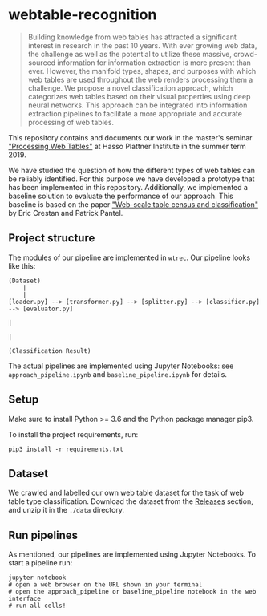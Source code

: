 # webtable-recognition

> Building knowledge from web tables has attracted a significant interest in research in the past 10 years. With ever growing web data, the challenge as well as the potential to utilize these massive, crowd-sourced information for information extraction is more present than ever. However, the manifold types, shapes, and purposes with which web tables are used throughout the web renders processing them a challenge. We propose a novel classification approach, which categorizes web tables based on their visual properties using deep neural networks. This approach can be integrated into information extraction pipelines to facilitate a more appropriate and accurate processing of web tables.


This repository contains and documents our work in the master's seminar ["Processing Web Tables"](https://hpi.de/naumann/teaching/teaching/ss-19/processing-web-tables.html) at Hasso Plattner Institute in the summer term 2019.

We have studied the question of how the different types of web tables can be reliably identified. For this purpose we have developed a prototype that has been implemented in this repository. Additionally, we implemented a baseline solution to evaluate the performance of our approach. This baseline is based on the paper ["Web-scale table census and classification"](https://dl.acm.org/citation.cfm?id=1935826.1935904) by Eric Crestan and Patrick Pantel.


## Project structure

The modules of our pipeline are implemented in `wtrec`. Our pipeline looks like this:

```
(Dataset)
    |
    |
[loader.py] --> [transformer.py] --> [splitter.py] --> [classifier.py] --> [evaluator.py]
																				 |
																				 |
																	  (Classification Result)
```

The actual pipelines are implemented using Jupyter Notebooks: see `approach_pipeline.ipynb` and `baseline_pipeline.ipynb` for details.


## Setup

Make sure to install Python >= 3.6 and the Python package manager pip3.

To install the project requirements, run:
```
pip3 install -r requirements.txt
```

## Dataset

We crawled and labelled our own web table dataset for the task of web table type classification. Download the dataset from the [Releases](https://github.com/jonashering/webtable-recognition/releases) section, and unzip it in the `./data` directory.

## Run pipelines

As mentioned, our pipelines are implemented using Jupyter Notebooks. To start a pipeline run:
```
jupyter notebook
# open a web browser on the URL shown in your terminal
# open the approach_pipeline or baseline_pipeline notebook in the web interface
# run all cells!
``` 
